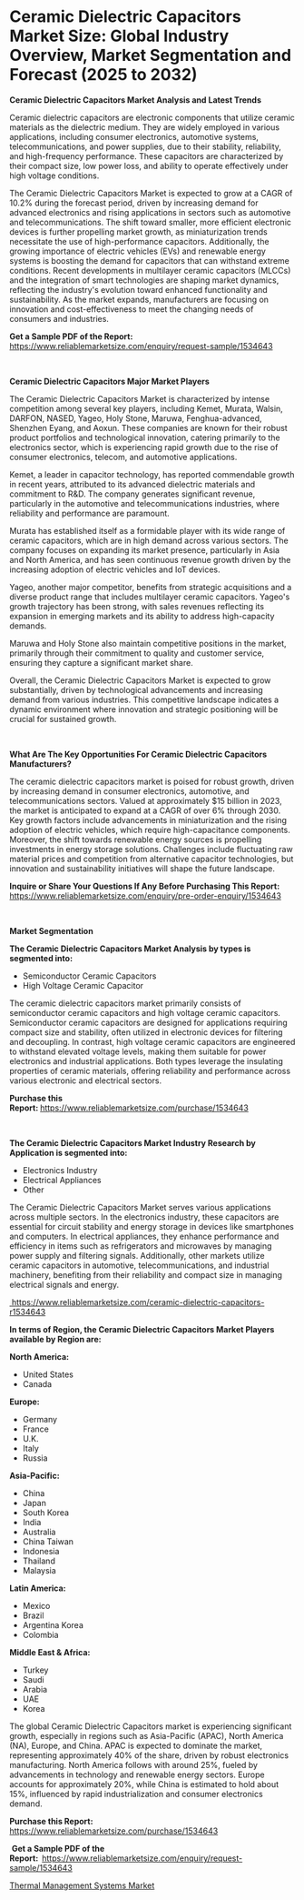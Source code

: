<p><h1>Ceramic Dielectric Capacitors Market Size: Global Industry Overview, Market Segmentation and Forecast (2025 to 2032)</h1></p><p><strong>Ceramic Dielectric Capacitors Market Analysis and Latest Trends</strong></p>
<p><p>Ceramic dielectric capacitors are electronic components that utilize ceramic materials as the dielectric medium. They are widely employed in various applications, including consumer electronics, automotive systems, telecommunications, and power supplies, due to their stability, reliability, and high-frequency performance. These capacitors are characterized by their compact size, low power loss, and ability to operate effectively under high voltage conditions.</p><p>The Ceramic Dielectric Capacitors Market is expected to grow at a CAGR of 10.2% during the forecast period, driven by increasing demand for advanced electronics and rising applications in sectors such as automotive and telecommunications. The shift toward smaller, more efficient electronic devices is further propelling market growth, as miniaturization trends necessitate the use of high-performance capacitors. Additionally, the growing importance of electric vehicles (EVs) and renewable energy systems is boosting the demand for capacitors that can withstand extreme conditions. Recent developments in multilayer ceramic capacitors (MLCCs) and the integration of smart technologies are shaping market dynamics, reflecting the industry's evolution toward enhanced functionality and sustainability. As the market expands, manufacturers are focusing on innovation and cost-effectiveness to meet the changing needs of consumers and industries.</p></p>
<p><strong>Get a Sample PDF of the Report:&nbsp;</strong> <a href="https://www.reliablemarketsize.com/enquiry/request-sample/1534643?utm_campaign=1743&utm_medium=2&utm_source=Github&utm_content=ia&utm_term=13022025&utm_id=ceramic-dielectric-capacitors">https://www.reliablemarketsize.com/enquiry/request-sample/1534643</a></p>
<p>&nbsp;</p>
<p><strong>Ceramic Dielectric Capacitors Major Market Players</strong></p>
<p><p>The Ceramic Dielectric Capacitors Market is characterized by intense competition among several key players, including Kemet, Murata, Walsin, DARFON, NASED, Yageo, Holy Stone, Maruwa, Fenghua-advanced, Shenzhen Eyang, and Aoxun. These companies are known for their robust product portfolios and technological innovation, catering primarily to the electronics sector, which is experiencing rapid growth due to the rise of consumer electronics, telecom, and automotive applications.</p><p>Kemet, a leader in capacitor technology, has reported commendable growth in recent years, attributed to its advanced dielectric materials and commitment to R&D. The company generates significant revenue, particularly in the automotive and telecommunications industries, where reliability and performance are paramount.</p><p>Murata has established itself as a formidable player with its wide range of ceramic capacitors, which are in high demand across various sectors. The company focuses on expanding its market presence, particularly in Asia and North America, and has seen continuous revenue growth driven by the increasing adoption of electric vehicles and IoT devices.</p><p>Yageo, another major competitor, benefits from strategic acquisitions and a diverse product range that includes multilayer ceramic capacitors. Yageo's growth trajectory has been strong, with sales revenues reflecting its expansion in emerging markets and its ability to address high-capacity demands.</p><p>Maruwa and Holy Stone also maintain competitive positions in the market, primarily through their commitment to quality and customer service, ensuring they capture a significant market share.</p><p>Overall, the Ceramic Dielectric Capacitors Market is expected to grow substantially, driven by technological advancements and increasing demand from various industries. This competitive landscape indicates a dynamic environment where innovation and strategic positioning will be crucial for sustained growth.</p></p>
<p>&nbsp;</p>
<p><strong>What Are The Key Opportunities For Ceramic Dielectric Capacitors Manufacturers?</strong></p>
<p><p>The ceramic dielectric capacitors market is poised for robust growth, driven by increasing demand in consumer electronics, automotive, and telecommunications sectors. Valued at approximately $15 billion in 2023, the market is anticipated to expand at a CAGR of over 6% through 2030. Key growth factors include advancements in miniaturization and the rising adoption of electric vehicles, which require high-capacitance components. Moreover, the shift towards renewable energy sources is propelling investments in energy storage solutions. Challenges include fluctuating raw material prices and competition from alternative capacitor technologies, but innovation and sustainability initiatives will shape the future landscape.</p></p>
<p><strong>Inquire or Share Your Questions If Any Before Purchasing This Report:</strong> <a href="https://www.reliablemarketsize.com/enquiry/pre-order-enquiry/1534643?utm_campaign=1743&utm_medium=2&utm_source=Github&utm_content=ia&utm_term=13022025&utm_id=ceramic-dielectric-capacitors">https://www.reliablemarketsize.com/enquiry/pre-order-enquiry/1534643</a></p>
<p>&nbsp;</p>
<p><strong>Market Segmentation</strong></p>
<p><strong>The Ceramic Dielectric Capacitors Market Analysis by types is segmented into:</strong></p>
<p><ul><li>Semiconductor Ceramic Capacitors</li><li>High Voltage Ceramic Capacitor</li></ul></p>
<p><p>The ceramic dielectric capacitors market primarily consists of semiconductor ceramic capacitors and high voltage ceramic capacitors. Semiconductor ceramic capacitors are designed for applications requiring compact size and stability, often utilized in electronic devices for filtering and decoupling. In contrast, high voltage ceramic capacitors are engineered to withstand elevated voltage levels, making them suitable for power electronics and industrial applications. Both types leverage the insulating properties of ceramic materials, offering reliability and performance across various electronic and electrical sectors.</p></p>
<p><strong>Purchase this Report:&nbsp;</strong><a href="https://www.reliablemarketsize.com/purchase/1534643?utm_campaign=1743&utm_medium=2&utm_source=Github&utm_content=ia&utm_term=13022025&utm_id=ceramic-dielectric-capacitors">https://www.reliablemarketsize.com/purchase/1534643</a></p>
<p>&nbsp;</p>
<p><strong>The Ceramic Dielectric Capacitors Market Industry Research by Application is segmented into:</strong></p>
<p><ul><li>Electronics Industry</li><li>Electrical Appliances</li><li>Other</li></ul></p>
<p><p>The Ceramic Dielectric Capacitors Market serves various applications across multiple sectors. In the electronics industry, these capacitors are essential for circuit stability and energy storage in devices like smartphones and computers. In electrical appliances, they enhance performance and efficiency in items such as refrigerators and microwaves by managing power supply and filtering signals. Additionally, other markets utilize ceramic capacitors in automotive, telecommunications, and industrial machinery, benefiting from their reliability and compact size in managing electrical signals and energy.</p></p>
<p><a href="https://www.reliablemarketsize.com/ceramic-dielectric-capacitors-r1534643?utm_campaign=1743&utm_medium=2&utm_source=Github&utm_content=ia&utm_term=13022025&utm_id=ceramic-dielectric-capacitors">&nbsp;https://www.reliablemarketsize.com/ceramic-dielectric-capacitors-r1534643</a></p>
<p><strong>In terms of Region, the Ceramic Dielectric Capacitors Market Players available by Region are:</strong></p>
<p>
    <p> <strong> North America: </strong>
        <ul>
            <li>United States</li>
            <li>Canada</li>
        </ul>
        </p> 
    <p> <strong> Europe: </strong>
        <ul>
            <li>Germany</li>
            <li>France</li>
            <li>U.K.</li>
            <li>Italy</li>
            <li>Russia</li>
        </ul>
        </p> 
    <p> <strong> Asia-Pacific: </strong>
        <ul>
            <li>China</li>
            <li>Japan</li>
            <li>South Korea</li>
            <li>India</li>
            <li>Australia</li>
            <li>China Taiwan</li>
            <li>Indonesia</li>
            <li>Thailand</li>
            <li>Malaysia</li>
        </ul>
        </p> 
    <p> <strong> Latin America: </strong>
        <ul>
            <li>Mexico</li>
            <li>Brazil</li>
            <li>Argentina Korea</li>
            <li>Colombia</li>
        </ul>
        </p> 
    <p> <strong> Middle East & Africa: </strong>
        <ul>
            <li>Turkey</li>
            <li>Saudi</li>
            <li>Arabia</li>
            <li>UAE</li>
            <li>Korea</li>
        </ul>
    </p>
    </p>
<p><p>The global Ceramic Dielectric Capacitors market is experiencing significant growth, especially in regions such as Asia-Pacific (APAC), North America (NA), Europe, and China. APAC is expected to dominate the market, representing approximately 40% of the share, driven by robust electronics manufacturing. North America follows with around 25%, fueled by advancements in technology and renewable energy sectors. Europe accounts for approximately 20%, while China is estimated to hold about 15%, influenced by rapid industrialization and consumer electronics demand.</p></p>
<p><strong>Purchase this Report: </strong><a href="https://www.reliablemarketsize.com/purchase/1534643?utm_campaign=1743&utm_medium=2&utm_source=Github&utm_content=ia&utm_term=13022025&utm_id=ceramic-dielectric-capacitors">https://www.reliablemarketsize.com/purchase/1534643</a></p>
<p>&nbsp;<strong>Get a Sample PDF of the Report:&nbsp;&nbsp;</strong><a href="https://www.reliablemarketsize.com/enquiry/request-sample/1534643?utm_campaign=1743&utm_medium=2&utm_source=Github&utm_content=ia&utm_term=13022025&utm_id=ceramic-dielectric-capacitors">https://www.reliablemarketsize.com/enquiry/request-sample/1534643</a></p>
<p><strong></strong></p>
<p><p><a href="https://github.com/mookiesville/Market-Research-Report-List-1/blob/main/thermal-management-systems-market.md?utm_campaign=1743&utm_medium=2&utm_source=Github&utm_content=ia&utm_term=13022025&utm_id=ceramic-dielectric-capacitors">Thermal Management Systems Market</a></p></p>